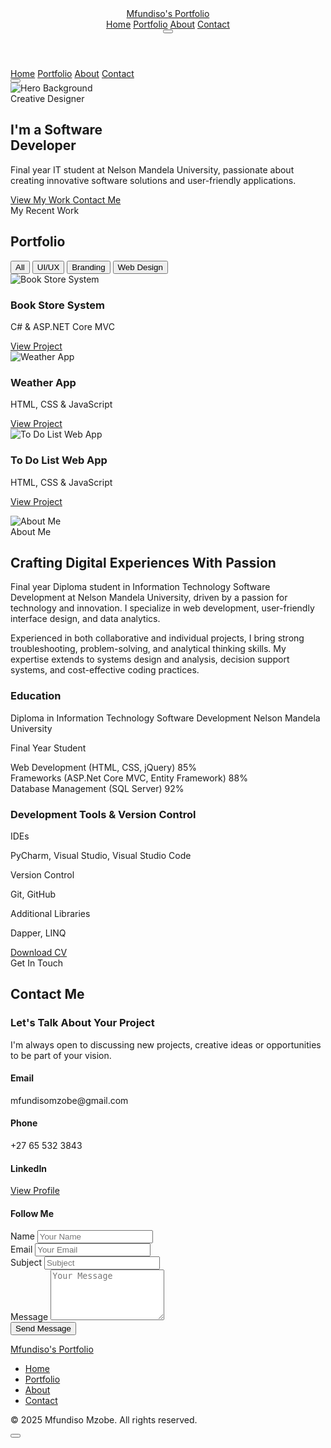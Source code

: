 <!DOCTYPE html>
<html lang="en">
<head>
<meta charset="UTF-8">
<meta name="viewport" content="width=device-width, initial-scale=1.0">
<title>Mfundiso Mzobe - Creative Portfolio</title>
<script src="https://cdn.tailwindcss.com/3.4.16"></script>
<script>tailwind.config={theme:{extend:{colors:{primary:'#6366f1',secondary:'#4f46e5'},borderRadius:{'none':'0px','sm':'4px',DEFAULT:'8px','md':'12px','lg':'16px','xl':'20px','2xl':'24px','3xl':'32px','full':'9999px','button':'8px'}}}}</script>
<link rel="preconnect" href="https://fonts.googleapis.com">
<link rel="preconnect" href="https://fonts.gstatic.com" crossorigin>
<link href="https://fonts.googleapis.com/css2?family=Pacifico&display=swap" rel="stylesheet">
<link href="https://fonts.googleapis.com/css2?family=Inter:wght@300;400;500;600;700&display=swap" rel="stylesheet">
<link rel="stylesheet" href="https://cdnjs.cloudflare.com/ajax/libs/remixicon/4.6.0/remixicon.min.css">
<link rel="stylesheet" href="style.css">

</head>
<body class="relative">
<div class="cursor-dot hidden md:block"></div>
<div class="cursor-outline hidden md:block"></div>
<!-- Header/Navigation -->
<header class="fixed top-0 left-0 w-full z-50 bg-[#0f172a] bg-opacity-95 backdrop-blur-sm border-b border-slate-800">
<div class="container mx-auto px-6 py-4">
<div class="flex justify-between items-center">
<a href="#" class="text-2xl font-['Pacifico'] text-white">Mfundiso's Portfolio</a>
<nav class="hidden md:flex space-x-8">
<a href="#home" class="nav-link text-slate-300 hover:text-white transition-colors">Home</a>
<a href="#portfolio" class="nav-link text-slate-300 hover:text-white transition-colors">Portfolio</a>
<a href="#about" class="nav-link text-slate-300 hover:text-white transition-colors">About</a>
<a href="#contact" class="nav-link text-slate-300 hover:text-white transition-colors">Contact</a>
</nav>
<button class="md:hidden w-10 h-10 flex items-center justify-center text-white">
<i class="ri-menu-line ri-lg"></i>
</button>
</div>
</div>
</header>
<!-- Mobile Menu (Hidden by default) -->
<div class="fixed inset-0 bg-[#0f172a] z-40 hidden flex-col justify-center items-center">
<nav class="flex flex-col space-y-6 text-center">
<a href="#home" class="text-xl text-white hover:text-primary transition-colors">Home</a>
<a href="#portfolio" class="text-xl text-white hover:text-primary transition-colors">Portfolio</a>
<a href="#about" class="text-xl text-white hover:text-primary transition-colors">About</a>
<a href="#contact" class="text-xl text-white hover:text-primary transition-colors">Contact</a>
</nav>
<button class="absolute top-6 right-6 w-10 h-10 flex items-center justify-center text-white">
<i class="ri-close-line ri-lg"></i>
</button>
</div>
<!-- Hero Section -->
<section id="home" class="min-h-screen pt-24 flex items-center relative overflow-hidden">
<div class="absolute inset-0 z-0">
<div class="absolute inset-0 bg-gradient-to-r from-[#0f172a] via-[#0f172a] to-transparent z-10"></div>
<img src="https://static.readdy.ai/image/1106ff0de00291ec2f3a42811feb26cf/e321698e2f9ffd39edaef7781cb3f8eb.jpeg "  alt="Hero Background" class="absolute right-0 h-full w-1/2 object-cover object-top">
</div>
<div class="container mx-auto px-6 z-10 w-full">
<div class="max-w-2xl">
<div class="mb-4 inline-block">
<span class="px-3 py-1 bg-primary bg-opacity-20 text-primary rounded-full text-sm font-medium">Creative Designer</span>
</div>
<h1 class="text-5xl md:text-7xl font-bold mb-6 text-white leading-tight">
I'm a Software <br>
<span class="text-primary">Developer</span>
</h1>
<p class="text-xl text-slate-300 mb-8 max-w-lg">
Final year IT student at Nelson Mandela University, passionate about creating innovative software solutions and user-friendly applications.
</p>
<div class="flex flex-col sm:flex-row gap-4">
<a href="#portfolio" class="px-8 py-3 bg-primary hover:bg-opacity-90 text-white font-medium !rounded-button whitespace-nowrap transition-all flex items-center justify-center">
View My Work
<i class="ri-arrow-right-line ml-2"></i>
</a>
<a href="#contact" class="px-8 py-3 border border-slate-700 hover:border-primary text-white font-medium !rounded-button whitespace-nowrap transition-all flex items-center justify-center">
Contact Me
</a>
</div>
<div class="mt-16 flex items-center gap-8">
<a href="#" class="text-slate-400 hover:text-white transition-colors">
<div class="w-10 h-10 flex items-center justify-center">
<i class="ri-dribbble-line ri-lg"></i>
</div>
</a>
<a href="#" class="text-slate-400 hover:text-white transition-colors">
<div class="w-10 h-10 flex items-center justify-center">
<i class="ri-behance-line ri-lg"></i>
</div>
</a>
<a href="#" class="text-slate-400 hover:text-white transition-colors">
<div class="w-10 h-10 flex items-center justify-center">
<i class="ri-instagram-line ri-lg"></i>
</div>
</a>
<a href="#" class="text-slate-400 hover:text-white transition-colors">
<div class="w-10 h-10 flex items-center justify-center">
<i class="ri-linkedin-line ri-lg"></i>
</div>
</a>
</div>
</div>
</div>
</section>
<!-- Portfolio Section -->
<section id="portfolio" class="py-20 bg-[#0c1424]">
<div class="container mx-auto px-6">
<div class="text-center mb-16">
<span class="text-primary font-medium">My Recent Work</span>
<h2 class="text-4xl font-bold mt-2 text-white">Portfolio</h2>
</div>
<div class="mb-10 flex justify-center">
<div class="inline-flex bg-slate-800 p-1 rounded-full">
<button class="px-6 py-2 rounded-full bg-primary text-white font-medium whitespace-nowrap">All</button>
<button class="px-6 py-2 rounded-full text-slate-300 font-medium whitespace-nowrap">UI/UX</button>
<button class="px-6 py-2 rounded-full text-slate-300 font-medium whitespace-nowrap">Branding</button>
<button class="px-6 py-2 rounded-full text-slate-300 font-medium whitespace-nowrap">Web Design</button>
</div>
</div>
<div class="grid grid-cols-1 md:grid-cols-2 lg:grid-cols-3 gap-6">

<!-- Portfolio Item 4 -->
<div class="portfolio-item rounded-lg overflow-hidden relative group">
<img src="https://readdy.ai/api/search-image?query=modern%20online%20bookstore%20interface%20showing%20book%20catalog%2C%20shopping%20cart%2C%20and%20checkout%20process%2C%20dark%20theme%20with%20elegant%20typography%20and%20book%20covers%20displayed%2C%20clean%20and%20professional%20e-commerce%20design%20for%20books&width=600&height=450&seq=4&orientation=landscape" alt="Book Store System" class="w-full h-72 object-cover">
<div class="portfolio-overlay absolute inset-0 bg-primary bg-opacity-80 flex flex-col justify-end p-6">
<h3 class="text-xl font-bold text-white">Book Store System</h3>
<p class="text-white text-opacity-80 mb-4">C# & ASP.NET Core MVC</p>
<a href="#" class="text-white inline-flex items-center">
View Project
<i class="ri-arrow-right-line ml-2"></i>
</a>
</div>
</div>
<!-- Portfolio Item 5 -->
<div class="portfolio-item rounded-lg overflow-hidden relative group">
<img src="https://readdy.ai/api/search-image?query=modern%20weather%20application%20interface%20showing%20temperature%2C%20weather%20conditions%2C%20and%20forecast%2C%20dark%20theme%20with%20weather%20icons%20and%20dynamic%20backgrounds%2C%20clean%20and%20minimalist%20design%20with%20weather%20data%20visualization%2C%20professional%20weather%20app%20UI%20showcase&width=600&height=450&seq=5&orientation=landscape" alt="Weather App" class="w-full h-72 object-cover">
<div class="portfolio-overlay absolute inset-0 bg-primary bg-opacity-80 flex flex-col justify-end p-6">
<h3 class="text-xl font-bold text-white">Weather App</h3>
<p class="text-white text-opacity-80 mb-4">HTML, CSS & JavaScript</p>
<a href="#" class="text-white inline-flex items-center">
View Project
<i class="ri-arrow-right-line ml-2"></i>
</a>
</div>
</div>
<!-- Portfolio Item 6 -->
<div class="portfolio-item rounded-lg overflow-hidden relative group">
<img src="https://readdy.ai/api/search-image?query=modern%20to-do%20list%20web%20application%20interface%20with%20clean%20design%2C%20task%20management%20dashboard%2C%20dark%20theme%20with%20blue%20accents%2C%20showing%20task%20cards%20and%20interactive%20elements%2C%20professional%20web%20app%20showcase&width=600&height=450&seq=6&orientation=landscape" alt="To Do List Web App" class="w-full h-72 object-cover">
<div class="portfolio-overlay absolute inset-0 bg-primary bg-opacity-80 flex flex-col justify-end p-6">
<h3 class="text-xl font-bold text-white">To Do List Web App</h3>
<p class="text-white text-opacity-80 mb-4">HTML, CSS & JavaScript</p>
<a href="#" class="text-white inline-flex items-center">
View Project
<i class="ri-arrow-right-line ml-2"></i>
</a>
</div>
</div>
</div>
<div class="text-center mt-12">

<i class="ri-arrow-right-line ml-2"></i>
</a>
</div>
</div>
</section>
<!-- About Section -->
<section id="about" class="py-20">
<div class="container mx-auto px-6">
<div class="grid grid-cols-1 lg:grid-cols-2 gap-12 items-center">
<div class="relative">
<div class="absolute -top-6 -left-6 w-24 h-24 bg-primary bg-opacity-20 rounded-lg"></div>
<div class="absolute -bottom-6 -right-6 w-24 h-24 bg-primary bg-opacity-20 rounded-lg"></div>
<img src="https://static.readdy.ai/image/1106ff0de00291ec2f3a42811feb26cf/e321698e2f9ffd39edaef7781cb3f8eb.jpeg" alt="About Me" class="w-full h-auto rounded-lg relative z-10">
</div>
<div>
<span class="text-primary font-medium">About Me</span>
<h2 class="text-4xl font-bold mt-2 mb-6 text-white">Crafting Digital Experiences With Passion</h2>
<p class="text-slate-300 mb-6">
Final year Diploma student in Information Technology Software Development at Nelson Mandela University, driven by a passion for technology and innovation. I specialize in web development, user-friendly interface design, and data analytics.
</p>
<p class="text-slate-300 mb-8">
Experienced in both collaborative and individual projects, I bring strong troubleshooting, problem-solving, and analytical thinking skills. My expertise extends to systems design and analysis, decision support systems, and cost-effective coding practices.
</p>
<div class="grid grid-cols-2 gap-6 mb-8">
<div>
<h3 class="text-white font-bold mb-4">Education</h3>
<div class="mb-4">
<div class="flex justify-between mb-1">
<span class="text-slate-300">Diploma in Information Technology Software Development</span>
<span class="text-primary">Nelson Mandela University</span>
</div>
<p class="text-sm text-slate-400">Final Year Student</p>
</div>
<div class="mb-4">
<div class="flex justify-between mb-1">
<span class="text-slate-300">Web Development (HTML, CSS, jQuery)</span>
<span class="text-primary">85%</span>
</div>
<div class="skill-bar">
<div class="skill-progress" style="width: 85%"></div>
</div>
</div>
<div class="mb-4">
<div class="flex justify-between mb-1">
<span class="text-slate-300">Frameworks (ASP.Net Core MVC, Entity Framework)</span>
<span class="text-primary">88%</span>
</div>
<div class="skill-bar">
<div class="skill-progress" style="width: 88%"></div>
</div>
</div>
<div>
<div class="flex justify-between mb-1">
<span class="text-slate-300">Database Management (SQL Server)</span>
<span class="text-primary">92%</span>
</div>
<div class="skill-bar">
<div class="skill-progress" style="width: 92%"></div>
</div>
</div>
</div>
<div>
<h3 class="text-white font-bold mb-4">Development Tools & Version Control</h3>
<div class="flex flex-col space-y-4">
<div>
<p class="text-primary font-medium">IDEs</p>
<p class="text-white">PyCharm, Visual Studio, Visual Studio Code</p>
</div>
<div>
<p class="text-primary font-medium">Version Control</p>
<p class="text-white">Git, GitHub</p>
</div>
<div>
<p class="text-primary font-medium">Additional Libraries</p>
<p class="text-white">Dapper, LINQ</p>
</div>
</div>
</div>
</div>
<a href="#" class="px-8 py-3 bg-primary hover:bg-opacity-90 text-white font-medium !rounded-button whitespace-nowrap transition-all inline-flex items-center justify-center">
Download CV
<i class="ri-download-line ml-2"></i>
</a>
</div>
</div>
</div>
</section>
<!-- Contact Section -->
<section id="contact" class="py-20">
<div class="container mx-auto px-6">
<div class="text-center mb-16">
<span class="text-primary font-medium">Get In Touch</span>
<h2 class="text-4xl font-bold mt-2 text-white">Contact Me</h2>
</div>
<div class="grid grid-cols-1 lg:grid-cols-2 gap-12">
<div>
<div class="mb-8">
<h3 class="text-2xl font-bold text-white mb-4">Let's Talk About Your Project</h3>
<p class="text-slate-300">
I'm always open to discussing new projects, creative ideas or opportunities to be part of your vision.
</p>
</div>
<div class="space-y-6">
<div class="flex items-start">
<div class="w-12 h-12 bg-primary bg-opacity-20 rounded-lg flex items-center justify-center mr-4 flex-shrink-0">
<div class="w-6 h-6 flex items-center justify-center text-primary">
<i class="ri-mail-line"></i>
</div>
</div>
<div>
<h4 class="text-white font-medium mb-1">Email</h4>
<p class="text-slate-300">mfundisomzobe@gmail.com</p>
</div>
</div>
<div class="flex items-start">
<div class="w-12 h-12 bg-primary bg-opacity-20 rounded-lg flex items-center justify-center mr-4 flex-shrink-0">
<div class="w-6 h-6 flex items-center justify-center text-primary">
<i class="ri-phone-line"></i>
</div>
</div>
<div>
<h4 class="text-white font-medium mb-1">Phone</h4>
<p class="text-slate-300">+27 65 532 3843</p>
</div>
</div>
<div class="flex items-start">
<div class="w-12 h-12 bg-primary bg-opacity-20 rounded-lg flex items-center justify-center mr-4 flex-shrink-0">
<div class="w-6 h-6 flex items-center justify-center text-primary">
<i class="ri-linkedin-fill"></i>
</div>
</div>
<div>
<h4 class="text-white font-medium mb-1">LinkedIn</h4>
<a href="https://www.linkedin.com/in/mfundiso-mzobe-87b40a27a/" class="text-slate-300 hover:text-primary transition-colors">View Profile</a>
</div>
</div>
</div>
<div class="mt-8">
<h4 class="text-white font-medium mb-4">Follow Me</h4>
<div class="flex space-x-4">
<a href="#" class="w-10 h-10 bg-[#131c31] rounded-full flex items-center justify-center text-slate-300 hover:text-white hover:bg-primary transition-colors">
<div class="w-5 h-5 flex items-center justify-center">
<i class="ri-dribbble-line"></i>
</div>
</a>
<a href="#" class="w-10 h-10 bg-[#131c31] rounded-full flex items-center justify-center text-slate-300 hover:text-white hover:bg-primary transition-colors">
<div class="w-5 h-5 flex items-center justify-center">
<i class="ri-behance-line"></i>
</div>
</a>
<a href="#" class="w-10 h-10 bg-[#131c31] rounded-full flex items-center justify-center text-slate-300 hover:text-white hover:bg-primary transition-colors">
<div class="w-5 h-5 flex items-center justify-center">
<i class="ri-instagram-line"></i>
</div>
</a>
<a href="#" class="w-10 h-10 bg-[#131c31] rounded-full flex items-center justify-center text-slate-300 hover:text-white hover:bg-primary transition-colors">
<div class="w-5 h-5 flex items-center justify-center">
<i class="ri-linkedin-line"></i>
</div>
</a>
</div>
</div>
</div>
<div>
<form class="space-y-6">
<div class="grid grid-cols-1 md:grid-cols-2 gap-6">
<div>
<label for="name" class="block text-slate-300 mb-2">Name</label>
<input type="text" id="name" class="w-full px-4 py-3 rounded bg-[#131c31] border-none focus:ring-2 focus:ring-primary" placeholder="Your Name">
</div>
<div>
<label for="email" class="block text-slate-300 mb-2">Email</label>
<input type="email" id="email" class="w-full px-4 py-3 rounded bg-[#131c31] border-none focus:ring-2 focus:ring-primary" placeholder="Your Email">
</div>
</div>
<div>
<label for="subject" class="block text-slate-300 mb-2">Subject</label>
<input type="text" id="subject" class="w-full px-4 py-3 rounded bg-[#131c31] border-none focus:ring-2 focus:ring-primary" placeholder="Subject">
</div>
<div>
<label for="message" class="block text-slate-300 mb-2">Message</label>
<textarea id="message" rows="5" class="w-full px-4 py-3 rounded bg-[#131c31] border-none focus:ring-2 focus:ring-primary" placeholder="Your Message"></textarea>
</div>
<button type="submit" class="w-full px-8 py-3 bg-primary hover:bg-opacity-90 text-white font-medium !rounded-button whitespace-nowrap transition-all flex items-center justify-center">
Send Message
<i class="ri-send-plane-line ml-2"></i>
</button>
</form>
</div>
</div>
</div>
</section>
<!-- Footer -->
<footer class="py-10 bg-[#0c1424] border-t border-slate-800">
<div class="container mx-auto px-6">
<div class="flex flex-col md:flex-row justify-between items-center">
<div class="mb-4 md:mb-0">
<a href="#" class="text-2xl font-['Pacifico'] text-white">Mfundiso's Portfolio</a>
</div>
<div class="mb-4 md:mb-0">
<ul class="flex flex-wrap justify-center gap-6">
<li><a href="#home" class="text-slate-300 hover:text-white transition-colors">Home</a></li>
<li><a href="#portfolio" class="text-slate-300 hover:text-white transition-colors">Portfolio</a></li>
<li><a href="#about" class="text-slate-300 hover:text-white transition-colors">About</a></li>
<li><a href="#contact" class="text-slate-300 hover:text-white transition-colors">Contact</a></li>
</ul>
</div>
<div>
<p class="text-slate-400 text-sm">&copy; 2025 Mfundiso Mzobe. All rights reserved.</p>
</div>
</div>
</div>
</footer>
<!-- Back to Top Button -->
<button id="backToTop" class="fixed bottom-6 right-6 w-12 h-12 bg-primary rounded-full flex items-center justify-center text-white opacity-0 invisible transition-all duration-300 z-50">
<div class="w-6 h-6 flex items-center justify-center">
<i class="ri-arrow-up-line"></i>
</div>
</button>
<script>
document.addEventListener('DOMContentLoaded', function() {
// Mobile menu toggle
const menuButton = document.querySelector('.md\\:hidden');
const closeButton = document.querySelector('.absolute.top-6.right-6');
const mobileMenu = document.querySelector('.fixed.inset-0.bg-\\[\\#0f172a\\]');
if (menuButton && closeButton && mobileMenu) {
menuButton.addEventListener('click', function() {
mobileMenu.classList.remove('hidden');
mobileMenu.classList.add('flex');
});
closeButton.addEventListener('click', function() {
mobileMenu.classList.remove('flex');
mobileMenu.classList.add('hidden');
});
// Close mobile menu when clicking on a link
const mobileLinks = mobileMenu.querySelectorAll('a');
mobileLinks.forEach(link => {
link.addEventListener('click', function() {
mobileMenu.classList.remove('flex');
mobileMenu.classList.add('hidden');
});
});
}
// Smooth scrolling for anchor links
document.querySelectorAll('a[href^="#"]').forEach(anchor => {
anchor.addEventListener('click', function(e) {
e.preventDefault();
const targetId = this.getAttribute('href');
if (targetId === '#') return;
const targetElement = document.querySelector(targetId);
if (targetElement) {
window.scrollTo({
top: targetElement.offsetTop - 80,
behavior: 'smooth'
});
}
});
});
// Back to top button
const backToTopButton = document.getElementById('backToTop');
if (backToTopButton) {
window.addEventListener('scroll', function() {
if (window.pageYOffset > 300) {
backToTopButton.classList.remove('opacity-0', 'invisible');
backToTopButton.classList.add('opacity-100', 'visible');
} else {
backToTopButton.classList.remove('opacity-100', 'visible');
backToTopButton.classList.add('opacity-0', 'invisible');
}
});
backToTopButton.addEventListener('click', function() {
window.scrollTo({
top: 0,
behavior: 'smooth'
});
});
}
});
document.addEventListener('DOMContentLoaded', function() {
// Custom cursor effect
const cursorDot = document.querySelector('.cursor-dot');
const cursorOutline = document.querySelector('.cursor-outline');
if (cursorDot && cursorOutline && window.innerWidth > 768) {
window.addEventListener('mousemove', function(e) {
const posX = e.clientX;
const posY = e.clientY;
cursorDot.style.left = `${posX}px`;
cursorDot.style.top = `${posY}px`;
// Add a slight delay to the outline cursor for a trailing effect
setTimeout(() => {
cursorOutline.style.left = `${posX}px`;
cursorOutline.style.top = `${posY}px`;
}, 100);
});
// Hover effect on interactive elements
const interactiveElements = document.querySelectorAll('a, button, input, textarea, .portfolio-item');
interactiveElements.forEach(el => {
el.addEventListener('mouseenter', () => {
cursorDot.style.width = '0px';
cursorDot.style.height = '0px';
cursorOutline.style.width = '60px';
cursorOutline.style.height = '60px';
cursorOutline.style.borderColor = 'rgba(99, 102, 241, 0.8)';
});
el.addEventListener('mouseleave', () => {
cursorDot.style.width = '8px';
cursorDot.style.height = '8px';
cursorOutline.style.width = '40px';
cursorOutline.style.height = '40px';
cursorOutline.style.borderColor = 'rgba(99, 102, 241, 0.5)';
});
});
}
});
document.addEventListener('DOMContentLoaded', function() {
// Portfolio filter functionality
const filterButtons = document.querySelectorAll('.inline-flex.bg-slate-800 button');
if (filterButtons.length > 0) {
filterButtons.forEach(button => {
button.addEventListener('click', function() {
// Remove active class from all buttons
filterButtons.forEach(btn => {
btn.classList.remove('bg-primary', 'text-white');
btn.classList.add('text-slate-300');
});
// Add active class to clicked button
this.classList.remove('text-slate-300');
this.classList.add('bg-primary', 'text-white');
// Here you would normally filter the portfolio items
// For this demo, we're just changing the button styles
});
});
}
});
</script>
</body>
</html>
